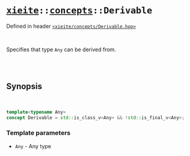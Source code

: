 # [`xieite`](../../README.md)`::`[`concepts`](../../docs/concepts.md)`::Derivable`
Defined in header [`<xieite/concepts/Derivable.hpp>`](../../include/xieite/concepts/Derivable.hpp)

<br/>

Specifies that type `Any` can be derived from.

<br/><br/>

## Synopsis

<br/>

```cpp
template<typename Any>
concept Derivable = std::is_class_v<Any> && !std::is_final_v<Any>;
```
### Template parameters
- `Any` - Any type
